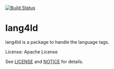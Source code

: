 [![Build Status](https://api.travis-ci.org/afs/lang4ld.png)](https://travis-ci.org/afs/lang4ld)

# lang4ld

lang4ld is a package to handle the language tags.

License: Apache License

See [LICENSE](LICENSE) and [NOTICE](NOTICE) for details.
